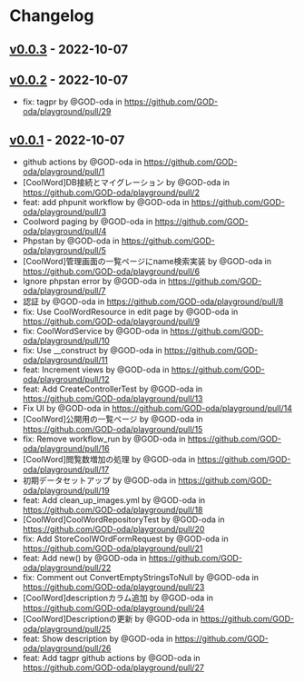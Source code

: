 # Changelog

## [v0.0.3](https://github.com/GOD-oda/playground/compare/v0.0.2...v0.0.3) - 2022-10-07

## [v0.0.2](https://github.com/GOD-oda/playground/compare/v0.0.1...v0.0.2) - 2022-10-07
- fix: tagpr by @GOD-oda in https://github.com/GOD-oda/playground/pull/29

## [v0.0.1](https://github.com/GOD-oda/playground/commits/v0.0.1) - 2022-10-07
- github actions by @GOD-oda in https://github.com/GOD-oda/playground/pull/1
- [CoolWord]DB接続とマイグレーション by @GOD-oda in https://github.com/GOD-oda/playground/pull/2
- feat: add phpunit workflow by @GOD-oda in https://github.com/GOD-oda/playground/pull/3
- Coolword paging by @GOD-oda in https://github.com/GOD-oda/playground/pull/4
- Phpstan by @GOD-oda in https://github.com/GOD-oda/playground/pull/5
- [CoolWord]管理画面の一覧ページにname検索実装 by @GOD-oda in https://github.com/GOD-oda/playground/pull/6
- Ignore phpstan error by @GOD-oda in https://github.com/GOD-oda/playground/pull/7
- 認証 by @GOD-oda in https://github.com/GOD-oda/playground/pull/8
- fix: Use CoolWordResource in edit page by @GOD-oda in https://github.com/GOD-oda/playground/pull/9
- fix: CoolWordService by @GOD-oda in https://github.com/GOD-oda/playground/pull/10
- fix: Use __construct by @GOD-oda in https://github.com/GOD-oda/playground/pull/11
- feat: Increment views by @GOD-oda in https://github.com/GOD-oda/playground/pull/12
- feat: Add CreateControllerTest by @GOD-oda in https://github.com/GOD-oda/playground/pull/13
- Fix UI by @GOD-oda in https://github.com/GOD-oda/playground/pull/14
- [CoolWord]公開用の一覧ページ by @GOD-oda in https://github.com/GOD-oda/playground/pull/15
- fix: Remove workflow_run by @GOD-oda in https://github.com/GOD-oda/playground/pull/16
- [CoolWord]閲覧数増加の処理 by @GOD-oda in https://github.com/GOD-oda/playground/pull/17
- 初期データセットアップ by @GOD-oda in https://github.com/GOD-oda/playground/pull/19
- feat: Add clean_up_images.yml by @GOD-oda in https://github.com/GOD-oda/playground/pull/18
- [CoolWord]CoolWordRepositoryTest by @GOD-oda in https://github.com/GOD-oda/playground/pull/20
- fix: Add StoreCoolWOrdFormRequest by @GOD-oda in https://github.com/GOD-oda/playground/pull/21
- feat: Add new() by @GOD-oda in https://github.com/GOD-oda/playground/pull/22
- fix: Comment out ConvertEmptyStringsToNull by @GOD-oda in https://github.com/GOD-oda/playground/pull/23
- [CoolWord]descriptionカラム追加 by @GOD-oda in https://github.com/GOD-oda/playground/pull/24
- [CoolWord]Descriptionの更新 by @GOD-oda in https://github.com/GOD-oda/playground/pull/25
- feat: Show description by @GOD-oda in https://github.com/GOD-oda/playground/pull/26
- feat: Add tagpr github actions by @GOD-oda in https://github.com/GOD-oda/playground/pull/27
